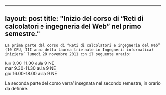 
---
layout: post
title:  "Inizio del corso di &#8220;Reti di calcolatori e ingegneria del Web&#8221; nel primo semestre."
---
	La prima parte del corso di “Reti di calcolatori e ingegneria del Web” (10 CFU, III anno della laurea triennale in Ingegneria informatica) iniziera’ lunedi 28 novembre 2011 con il seguente orario:

lun 9.30-11.30 aula 9 NE  
mar 9.30-11.30 aula 9 NE  
gio 16.00-18.00 aula 9 NE

La seconda parte del corso verra’ insegnata nel secondo semestre, in orario da definire.